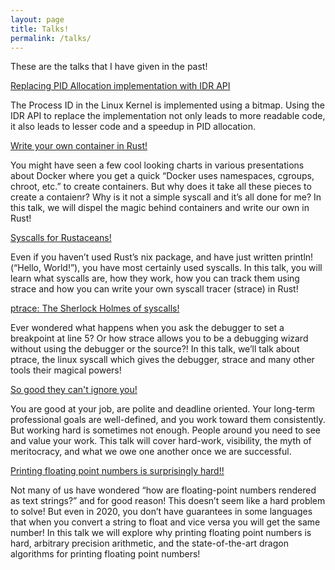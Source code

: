 ```yaml
---
layout: page
title: Talks!
permalink: /talks/
---
```


These are the talks that I have given in the past!

[Replacing PID Allocation implementation with IDR API](/docs/OSS_Europe_Slides.pdf)

The Process ID in the Linux Kernel is implemented using a bitmap. Using the IDR API to replace the implementation not only leads to more readable code, it also leads to lesser code and a speedup in PID allocation.

[Write your own container in Rust!](https://www.youtube.com/watch?v=pCRnMrDeLV4)

You might have seen a few cool looking charts in various presentations about Docker where you get a quick “Docker uses namespaces, cgroups, chroot, etc.” to create containers. But why does it take all these pieces to create a contaienr? Why is it not a simple syscall and it’s all done for me? In this talk, we will dispel the magic behind containers and write our own in Rust!

[Syscalls for Rustaceans!](https://www.youtube.com/watch?v=G0e2lVENaCU)

Even if you haven’t used Rust’s nix package, and have just written println!(“Hello, World!”), you have most certainly used syscalls. In this talk, you will learn what syscalls are, how they work, how you can track them using strace and how you can write your own syscall tracer (strace) in Rust!

[ptrace: The Sherlock Holmes of syscalls!](https://www.youtube.com/watch?v=6Y0-yekwsUQ)

Ever wondered what happens when you ask the debugger to set a breakpoint at line 5? Or how strace allows you to be a debugging wizard without using the debugger or the source?! In this talk, we’ll talk about ptrace, the linux syscall which gives the debugger, strace and many other tools their magical powers!

[So good they can't ignore you!](https://www.youtube.com/watch?v=xsFPAZCcPKQ)

You are good at your job, are polite and deadline oriented. Your long-term professional goals are well-defined, and you work toward them consistently. But working hard is sometimes not enough. People around you need to see and value your work. This talk will cover hard-work, visibility, the myth of meritocracy, and what we owe one another once we are successful.

[Printing floating point numbers is surprisingly hard!!](https://youtu.be/QEZ0N0rrbL0?t=6732)

Not many of us have wondered “how are floating-point numbers rendered as text strings?” and for good reason! This doesn’t seem like a hard problem to solve! But even in 2020, you don’t have guarantees in some languages that when you convert a string to float and vice versa you will get the same number! In this talk we will explore why printing floating point numbers is hard, arbitrary precision arithmetic, and the state-of-the-art dragon algorithms for printing floating point numbers!
